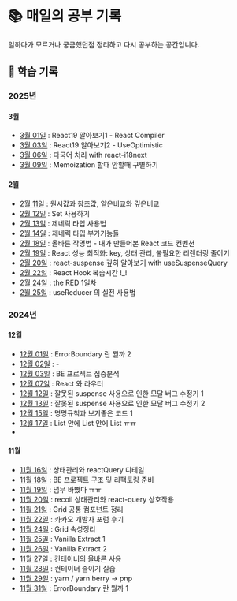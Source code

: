 # 📚 매일의 공부 기록

일하다가 모르거나 궁금했던점 정리하고 다시 공부하는 공간입니다. 


## 📆 학습 기록

### 2025년
#### 3월
- [3월 01일](2025년/3월/3월01일.md) : React19 알아보기1 - React Compiler
- [3월 03일](2025년/3월/3월03일.md) : React19 알아보기2 - UseOptimistic
- [3월 06일](2025년/3월/3월06일.md) : 다국어 처리 with react-i18next 
- [3월 09일](2025년/3월/3월09일.md) : Memoization 할때 안할때 구별하기


#### 2월
- [2월 11일](2025년/2월/2월11일.md) : 원시값과 참조값,  얕은비교와 깊은비교
- [2월 12일](2025년/2월/2월12일.md) : Set 사용하기
- [2월 13일](2025년/2월/2월13일.md) : 제네릭 타입 사용법
- [2월 14일](2025년/2월/2월14일.md) : 제네릭 타입 부가기능들 
- [2월 18일](2025년/2월/2월18일.md) : 올바른 작명법 - 내가 만들어본 React 코드 컨벤션
- [2월 19일](2025년/2월/2월19일.md) : React 성능 최적화: key, 상태 관리, 불필요한 리렌더링 줄이기
- [2월 20일](2025년/2월/2월20일.md) : react-suspense 깊히 알아보기 with useSuspenseQuery
- [2월 22일](2025년/2월/2월22일.md) : React Hook 복습시간 !_!
- [2월 24일](2025년/2월/2월24일.md) : the RED 1일차
- [2월 25일](2025년/2월/2월25일.md) : useReducer 의 실전 사용법


### 2024년
#### 12월
- [12월 01일](2024년/12월/12월01일.md) : ErrorBoundary 란 뭘까 2
- [12월 02일](2024년/12월/12월02일.md) : -
- [12월 03일](2024년/12월/12월03일.md) : BE 프로젝트 집중분석
- [12월 07일](2024년/12월/12월07일.md) : React 와 라우터
- [12월 12일](2024년/12월/12월12일.md) : 잘못된 suspense 사용으로 인한 모달 버그 수정기 1
- [12월 13일](2024년/12월/12월12일.md) : 잘못된 suspense 사용으로 인한 모달 버그 수정기 2
- [12월 15일](2024년/12월/12월15일.md) : 명명규칙과 보기좋은 코드 1
- [12월 17일](2024년/12월/12월17일.md) : List 안에 List 안에 List ㅠㅠ
- 
#### 11월
- [11월 16일](2024년/11월/11월16일.md) : 상태관리와 reactQuery 디테일 
- [11월 18일](2024년/11월/11월18일.md) : BE 프로젝트 구조 및 리팩토링 준비
- [11월 19일](2024년/11월/11월19일.md) : 넘무 바빴다 ㅠㅠ
- [11월 20일](2024년/11월/11월20일.md) : recoil 상태관리와 react-query 상호작용
- [11월 21일](2024년/11월/11월21일.md) : Grid 공통 컴포넌트 정리 
- [11월 22일](2024년/11월/11월22일.md) : 카카오 개발자 포럼 후기
- [11월 24일](2024년/11월/11월24일.md) : Grid 속성정리
- [11월 25일](2024년/11월/11월25일.md) : Vanilla Extract 1
- [11월 26일](2024년/11월/11월26일.md) : Vanilla Extract 2
- [11월 27일](2024년/11월/11월27일.md) : 컨테이너의 올바른 사용
- [11월 28일](2024년/11월/11월28일.md) : 컨테이너 줄이기 실습 
- [11월 29일](2024년/11월/11월29일.md) : yarn / yarn berry -> pnp
- [11월 31일](2024년/11월/11월31일.md) : ErrorBoundary 란 뭘까 1

